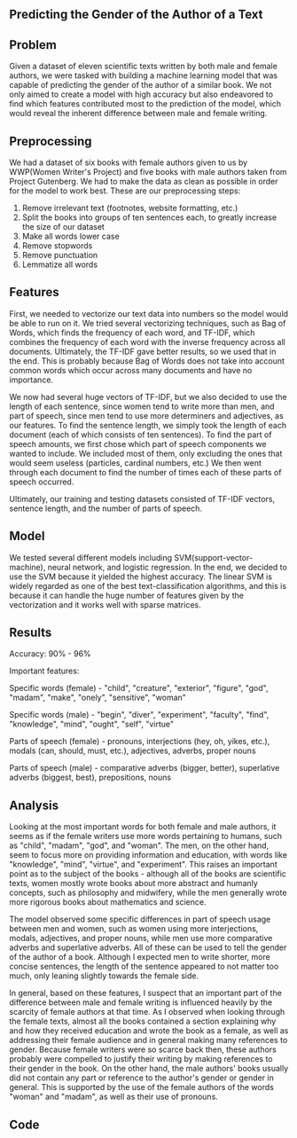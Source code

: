 ## Predicting the Gender of the Author of a Text

## Problem
Given a dataset of eleven scientific texts written by both male and female authors, we were tasked with building a machine learning model that was capable of predicting the gender of the author of a similar book. We not only aimed to create a model with high accuracy but also endeavored to find which features contributed most to the prediction of the model, which would reveal the inherent difference between male and female writing. 

## Preprocessing
We had a dataset of six books with female authors given to us by WWP(Women Writer's Project) and five books with male authors taken from Project Gutenberg. We had to make the data as clean as possible in order for the model to work best. 
These are our preprocessing steps:
1. Remove irrelevant text (footnotes, website formatting, etc.)
2. Split the books into groups of ten sentences each, to greatly increase the size of our dataset
3. Make all words lower case 
4. Remove stopwords
5. Remove punctuation
6. Lemmatize all words

## Features
First, we needed to vectorize our text data into numbers so the model would be able to run on it. We tried several vectorizing techniques, such as Bag of Words, which finds the frequency of each word, and TF-IDF, which combines the frequency of each word with the inverse frequency across all documents. Ultimately, the TF-IDF gave better results, so we used that in the end. This is probably because Bag of Words does not take into account common words which occur across many documents and have no importance.

We now had several huge vectors of TF-IDF, but we also decided to use the length of each sentence, since women tend to write more than men, and part of speech, since men tend to use more determiners and adjectives, as our features. To find the sentence length, we simply took the length of each document (each of which consists of ten sentences). To find the part of speech amounts, we first chose which part of speech components we wanted to include. We included most of them, only excluding the ones that would seem useless (particles, cardinal numbers, etc.) We then went through each document to find the number of times each of these parts of speech  occurred.

Ultimately, our training and testing datasets consisted of TF-IDF vectors, sentence length, and the number of parts of speech.

## Model
We tested several different models including SVM(support-vector-machine), neural network, and logistic regression. In the end, we decided to use the SVM because it yielded the highest accuracy. The linear SVM is widely regarded as one of the best text-classification algorithms, and this is because it can handle the huge number of features given by the vectorization and it works well with sparse matrices. 

## Results
Accuracy: 90% - 96% 

Important features:

  Specific words (female) - "child", 
                            "creature", 
                            "exterior", 
                            "figure", 
                            "god", 
                            "madam",
                            "make",
                            "onely",
                            "sensitive",
                            "woman"
                            
   Specific words (male) - "begin",
                           "diver",
                           "experiment",
                           "faculty",
                           "find",
                           "knowledge",
                           "mind",
                           "ought",
                           "self",
                           "virtue"
                   
   Parts of speech (female) - pronouns,
                              interjections (hey, oh, yikes, etc.),
                              modals (can, should, must, etc.),
                              adjectives,
                              adverbs,
                              proper nouns
                              
   Parts of speech (male) - comparative adverbs (bigger, better),
                            superlative adverbs (biggest, best),
                            prepositions,
                            nouns

## Analysis
Looking at the most important words for both female and male authors, it seems as if the female writers use more words pertaining to humans, such as "child", "madam", "god", and "woman". The men, on the other hand, seem to focus more on providing information and education, with words like "knowledge", "mind", "virtue", and "experiment". This raises an important point as to the subject of the books - although all of the books are scientific texts, women mostly wrote books about more abstract and humanly concepts, such as philosophy and midwifery, while the men generally wrote more rigorous books about mathematics and science.

The model observed some specific differences in part of speech usage between men and women, such as women using more interjections, modals, adjectives, and proper nouns, while men use more comparative adverbs and superlative adverbs. All of these can be used to tell the gender of the author of a book. Although I expected men to write shorter, more concise sentences, the length of the sentence appeared to not matter too much, only leaning slightly towards the female side.

In general, based on these features, I suspect that an important part of the difference between male and female writing is influenced heavily by the scarcity of female authors at that time. As I observed when looking through the female texts, almost all the books contained a section explaining why and how they received education and wrote the book as a female, as well as addressing their female audience and in general making many references to gender. Because female writers were so scarce back then, these authors probably were compelled to justify their writing by making references to their gender in the book. On the other hand, the male authors' books usually did not contain any part or reference to the author's gender or gender in general. This is supported by the use of the female authors of the words "woman" and "madam", as well as their use of pronouns. 


## Code
<script src="https://gist.github.com/OliviaG1/92f9aaaa7bebfa75f7fef4d7550b83b0.js"></script>
